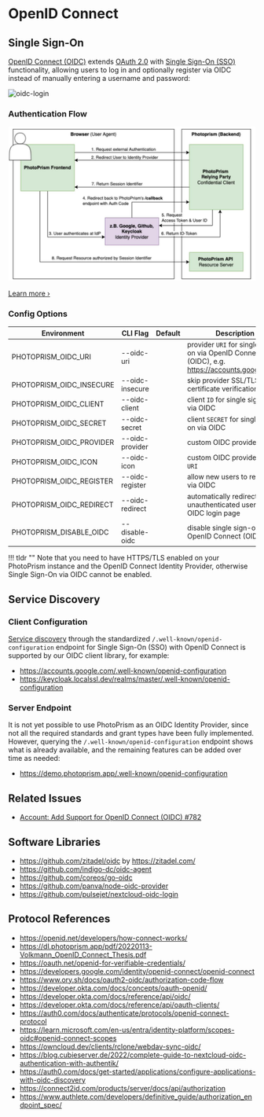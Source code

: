 # OpenID Connect

## Single Sign-On

[OpenID Connect (OIDC)](https://openid.net/developers/how-connect-works/) extends [OAuth 2.0](oauth2.md) with [Single Sign-On (SSO)](https://developer.okta.com/docs/reference/api/oidc/#userinfo) functionality, allowing users to log in and optionally register via OIDC instead of manually entering a username and password:

![oidc-login](https://github.com/photoprism/photoprism/assets/301686/58e89668-2404-4973-8f6a-e228be389e6c)

### Authentication Flow

![oidc-sso-flow](img/oidc-sso-flow.jpg)

[Learn more ›](https://dl.photoprism.app/pdf/20220113-Volkmann_OpenID_Connect_Thesis.pdf)

### Config Options

|        Environment         |     CLI Flag      | Default  |                                          Description                                           |
|----------------------------|-------------------|----------|------------------------------------------------------------------------------------------------|
| PHOTOPRISM_OIDC_URI        | --oidc-uri        |          | provider `URI` for single sign-on via OpenID Connect (OIDC), e.g. https://accounts.google.com/ |
| PHOTOPRISM_OIDC_INSECURE   | --oidc-insecure   |          | skip provider SSL/TLS certificate verification                                                 |
| PHOTOPRISM_OIDC_CLIENT     | --oidc-client     |          | client `ID` for single sign-on via OIDC                                                        |
| PHOTOPRISM_OIDC_SECRET     | --oidc-secret     |          | client `SECRET` for single sign-on via OIDC                                                    |
| PHOTOPRISM_OIDC_PROVIDER   | --oidc-provider   |          | custom OIDC provider `NAME`                                                                    |
| PHOTOPRISM_OIDC_ICON       | --oidc-icon       |          | custom OIDC provider icon `URI`                                                                |
| PHOTOPRISM_OIDC_REGISTER   | --oidc-register   |          | allow new users to register via OIDC                                                           |
| PHOTOPRISM_OIDC_REDIRECT   | --oidc-redirect   |          | automatically redirect unauthenticated users to the OIDC login page                            |
| PHOTOPRISM_DISABLE_OIDC    | --disable-oidc    |          | disable single sign-on via OpenID Connect (OIDC)                                               |
!!! tldr ""
    Note that you need to have HTTPS/TLS enabled on your PhotoPrism instance and the OpenID Connect Identity Provider, otherwise Single Sign-On via OIDC cannot be enabled.

## Service Discovery

### Client Configuration

[Service discovery](https://developer.okta.com/docs/reference/api/oidc/#well-known-oauth-authorization-server) through the standardized `/.well-known/openid-configuration` endpoint for Single Sign-On (SSO) with OpenID Connect is supported by our OIDC client library, for example:

- <https://accounts.google.com/.well-known/openid-configuration>
- <https://keycloak.localssl.dev/realms/master/.well-known/openid-configuration>

### Server Endpoint

It is not yet possible to use PhotoPrism as an OIDC Identity Provider, since not all the required standards and grant types have been fully implemented. However, querying the `/.well-known/openid-configuration` endpoint shows what is already available, and the remaining features can be added over time as needed:

- <https://demo.photoprism.app/.well-known/openid-configuration>

## Related Issues

- [Account: Add Support for OpenID Connect (OIDC) #782](https://github.com/photoprism/photoprism/issues/782)

## Software Libraries

- https://github.com/zitadel/oidc by https://zitadel.com/
- https://github.com/indigo-dc/oidc-agent
- https://github.com/coreos/go-oidc
- https://github.com/panva/node-oidc-provider
- https://github.com/pulsejet/nextcloud-oidc-login

## Protocol References

- https://openid.net/developers/how-connect-works/
- https://dl.photoprism.app/pdf/20220113-Volkmann_OpenID_Connect_Thesis.pdf
- https://oauth.net/openid-for-verifiable-credentials/
- https://developers.google.com/identity/openid-connect/openid-connect
- https://www.ory.sh/docs/oauth2-oidc/authorization-code-flow
- https://developer.okta.com/docs/concepts/oauth-openid/
- https://developer.okta.com/docs/reference/api/oidc/
- https://developer.okta.com/docs/reference/api/oauth-clients/
- https://auth0.com/docs/authenticate/protocols/openid-connect-protocol
- https://learn.microsoft.com/en-us/entra/identity-platform/scopes-oidc#openid-connect-scopes
- https://owncloud.dev/clients/rclone/webdav-sync-oidc/
- https://blog.cubieserver.de/2022/complete-guide-to-nextcloud-oidc-authentication-with-authentik/
- https://auth0.com/docs/get-started/applications/configure-applications-with-oidc-discovery
- https://connect2id.com/products/server/docs/api/authorization
- https://www.authlete.com/developers/definitive_guide/authorization_endpoint_spec/
